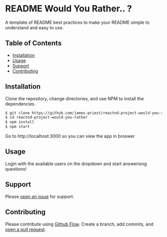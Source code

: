 # README Would You Rather.. ?

A template of README best practices to make your README simple to understand and easy to use. 

## Table of Contents

- [Installation](#installation)
- [Usage](#usage)
- [Support](#support)
- [Contributing](#contributing)

## Installation
Clone the repository, change directories, and use NPM to install the dependencies.
```sh
$ git clone https://github.com/james-priest/reactnd-project-would-you-rather.git
$ cd reactnd-project-would-you-rather
$ npm install
$ npm start
```
Go to http://localhost:3000 so you can view the app in broswer

## Usage

Login with the available users on the dropdown and start answeriong questions!

## Support

Please [open an issue]() for support.

## Contributing

Please contribute using [Github Flow](). Create a branch, add commits, and [open a pull request]().
